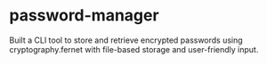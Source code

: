 # password-manager
Built a CLI tool to store and retrieve encrypted passwords using cryptography.fernet with file-based storage and user-friendly input.
